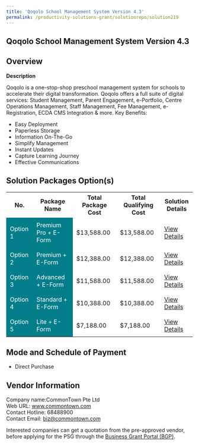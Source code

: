 ```yaml
---
title: 'Qoqolo School Management System Version 4.3'
permalink: /productivity-solutions-grant/solutionrepo/solution219
---
```


## Qoqolo School Management System Version 4.3

## Overview

**Description**

Qoqolo is a one-stop-shop preschool management system for schools to accelerate their digital transformation.  Qoqolo offers a full suite of digital services: Student Management, Parent Engagement, e-Portfolio, Centre Operations Management, Staff Management, Fee Management, e-Registration, ECDA CMS Integration & more.
Key Benefits:
-	Easy Deployment
-	Paperless Storage
-	Information On-The-Go
-	Simplify Management
-	Instant Updates
-	Capture Learning Journey
-	Effective Communications

## Solution Packages Option(s)

<table>
<tr>
<th><b>No.</b></th>
<th><b>Package Name</b></th>
<th><b>Total Package Cost</b></th>
<th><b>Total Qualifying Cost</b></th>
<th><b>Solution Details</b></th>
</tr>
<tr>
<td style='padding: 10px; background-color: #037E8A; color: #FFFFFF;'>Option 1</td>
<td style='padding: 10px; background-color: #037E8A; color: #FFFFFF;'>Premium Pro + E-Form</td>
<td style='padding: 10px;'>$13,588.00</td>
<td style='padding: 10px;'>$13,588.00</td>
<td style='padding: 10px;'><a href='/images/psg/Commontown_Desensitised_Annex_3_Part_1.pdf' target='_blank'>View Details</a></td>
</tr>
<tr>
<td style='padding: 10px; background-color: #037E8A; color: #FFFFFF;'>Option 2</td>
<td style='padding: 10px; background-color: #037E8A; color: #FFFFFF;'>Premium + E-Form</td>
<td style='padding: 10px;'>$12,388.00</td>
<td style='padding: 10px;'>$12,388.00</td>
<td style='padding: 10px;'><a href='/images/psg/Commontown_Desensitised_Annex_3_Part_2.pdf' target='_blank'>View Details</a></td>
</tr>
<tr>
<td style='padding: 10px; background-color: #037E8A; color: #FFFFFF;'>Option 3</td>
<td style='padding: 10px; background-color: #037E8A; color: #FFFFFF;'>Advanced + E-Form</td>
<td style='padding: 10px;'>$11,588.00</td>
<td style='padding: 10px;'>$11,588.00</td>
<td style='padding: 10px;'><a href='/images/psg/Commontown_Desensitised_Annex_3_Part_3.pdf' target='_blank'>View Details</a></td>
</tr>
<tr>
<td style='padding: 10px; background-color: #037E8A; color: #FFFFFF;'>Option 4</td>
<td style='padding: 10px; background-color: #037E8A; color: #FFFFFF;'>Standard + E-Form</td>
<td style='padding: 10px;'>$10,388.00</td>
<td style='padding: 10px;'>$10,388.00</td>
<td style='padding: 10px;'><a href='/images/psg/Commontown_Desensitised_Annex_3_Part_4.pdf' target='_blank'>View Details</a></td>
</tr>
<tr>
<td style='padding: 10px; background-color: #037E8A; color: #FFFFFF;'>Option 5</td>
<td style='padding: 10px; background-color: #037E8A; color: #FFFFFF;'>Lite + E-Form</td>
<td style='padding: 10px;'>$7,188.00</td>
<td style='padding: 10px;'>$7,188.00</td>
<td style='padding: 10px;'><a href='/images/psg/Commontown_Desensitised_Annex_3_Part_5.pdf' target='_blank'>View Details</a></td>
</tr>
</table>

## Mode and Schedule of Payment

 - Direct Purchase

## Vendor Information

 Company name:CommonTown Pte Ltd<br>Web URL: www.commontown.com <br>Contact Hotline: 68488900 <br>Contact Email: biz@commontown.com 

Interested companies can get a quotation from the pre-approved vendor, before applying for the PSG through the <a href='https://www.businessgrants.gov.sg/' target='_blank' rel='noopener'>Business Grant Portal (BGP)</a>.

<script src="/jquery/resize-tables.js"></script>
